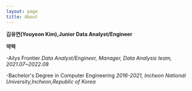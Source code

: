 ```yaml
---
layout: page
title: About
---
```


**김유연(Youyeon Kim),Junior Data Analyst/Engineer** 

**약력**

-Ailys Frontier
 *Data Analyst/Engineer, Manager, Data Analysis team, 2021.07~2022.08*

-Bachelor's Degree in Computer Engineering
 *2016-2021, Incheon National University,Incheon,Republic of Korea*
